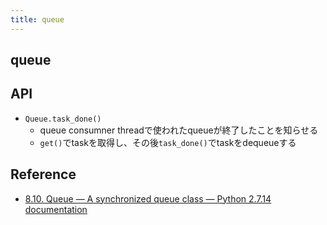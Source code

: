 ```yaml
---
title: queue
---
```


## queue

## API

* `Queue.task_done()`
    * queue consumner threadで使われたqueueが終了したことを知らせる
    * `get()`でtaskを取得し、その後`task_done()`でtaskをdequeueする

## Reference
* [8.10. Queue — A synchronized queue class — Python 2.7.14 documentation](https://docs.python.org/2/library/queue.html)
